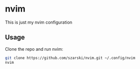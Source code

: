 nvim
====

This is just my nvim configuration

Usage
-----

Clone the repo and run nvim:
```bash
git clone https://github.com/szarski/nvim.git ~/.config/nvim
nvim
```
